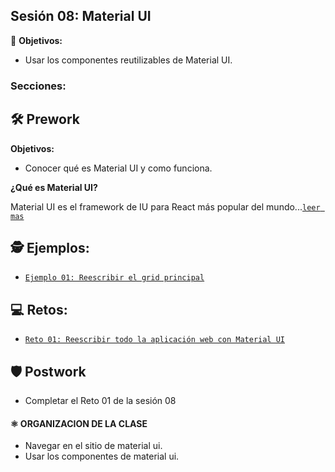 ## Sesión 08: Material UI

🎯 **Objetivos:**
- Usar los componentes reutilizables de Material UI.

### Secciones:

## 🛠 Prework

**Objetivos:**
+ Conocer qué es Material UI y como funciona.

**¿Qué es Material UI?**

Material UI es el framework de IU para React más popular del mundo...[`leer mas`](Prework)

## 🕵 Ejemplos:

+ [`Ejemplo 01: Reescribir el grid principal`](Ejemplo-01)

## 💻 Retos:
+ [`Reto 01: Reescribir todo la aplicación web con Material UI`](Reto-01)


## 🛡 Postwork
+ Completar el Reto 01 de la sesión 08

#### ⚛ ORGANIZACION DE LA CLASE
- Navegar en el sitio de material ui.
- Usar los componentes de material ui.
